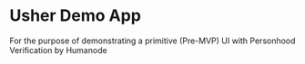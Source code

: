 # Usher Demo App

For the purpose of demonstrating a primitive (Pre-MVP) UI with Personhood Verification by Humanode
